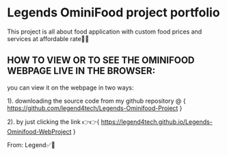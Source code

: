 # Legends OminiFood project portfolio

This project is all about food application with custom food prices and services at affordable rate🥰😍

## HOW TO VIEW OR TO SEE THE OMINIFOOD WEBPAGE LIVE IN THE BROWSER:

you can view it on the webpage in two ways:

1). downloading the source code from my github repository @ { https://github.com/legend4tech/Legends-Ominifood-Project }

2). by just clicking the link 👉👉{ https://legend4tech.github.io/Legends-Ominifood-WebProject }

From: Legend✅💯

